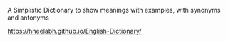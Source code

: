A Simplistic Dictionary to show meanings with examples, with synonyms and antonyms

https://hneelabh.github.io/English-Dictionary/
